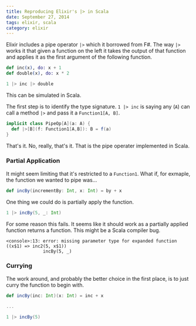 ```yaml
---
title: Reproducing Elixir's |> in Scala
date: September 27, 2014
tags: elixir, scala
category: elixir
---
```


Elixir includes a pipe operator `|>` which it borrowed from F#.  The way `|>` works it that given a function on the left it
takes the output of that function and applies it as the first argument of the following function.

```elixir
def inc(x), do: x + 1
def double(x), do: x * 2

1 |> inc |> double
```

This can be simulated in Scala.

The first step is to identify the type signature.  `1 |> inc` is saying any (`A`) can call a method `|>` and pass it a `Function1[A, B]`.

```scala
implicit class PipeOp[A](a: A) {
  def |>[B](f: Function1[A,B]): B = f(a)
}
```

That's it.  No, really, that's it.  That is the pipe operater implemented in Scala.

### Partial Application

It might seem limiting that it's restricted to a `Function1`.  What if, for exmaple, the function we
wanted to pipe was...

```scala
def incBy(incrementBy: Int, x: Int) = by + x
```

One thing we could do is partially apply the function.

```scala
1 |> incBy(5, _: Int)
```

For some reason this fails.  It seems like it should work as a partially applied function returns a function.  This might be a Scala compiler
bug.

```
<console>:13: error: missing parameter type for expanded function ((x$1) => inc2(5, x$1))
              incBy(5, _)
```

### Currying

The work around, and probably the better choice in the first place, is to just curry the function to begin with.

```scala
def incBy(inc: Int)(x: Int) = inc + x

...

1 |> incBy(5)
```
